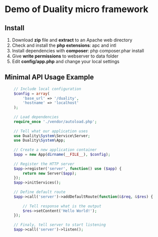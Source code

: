 Demo of Duality micro framework
===============================

Install
-------

1. Download **zip** file and **extract** to an Apache web directory
2. Check and install the **php extensions**: apc and intl
3. Install dependencies with **composer**: php composer.phar install
4. Give **write permissions** to webserver to data folder
5. Edit **config/app.php** and change your local settings

Minimal API Usage Example
-------------

```php
	// Include local configuration
    $config = array(
        'base_url' => '/duality',
        'hostname' => 'localhost'
    );
        
    // Load dependencies
	require_once './vendor/autoload.php';
        
    // Tell what our application uses
    use Duality\System\Service\Server;
    use Duality\System\App;
      
    // Create a new application container
    $app = new App(dirname(__FILE__), $config);
     
    // Register the HTTP server
    $app->register('server', function() use ($app) {
        return new Server($app); 
    });
    $app->initServices();
     
    // Define default route
    $app->call('server')->addDefaultRoute(function(&$req, &$res) {
       
        // Tell response what is the output
        $res->setContent('Hello World!');
    });
        
    // Finaly, tell server to start listening
    $app->call('server')->listen();
```
